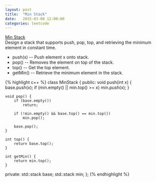 ```yaml
---
layout: post
title:  "Min Stack"
date:   2015-03-08 12:00:00
categories: leetcode
---
```

[Min Stack](https://leetcode.com/problems/min-stack/)  
Design a stack that supports push, pop, top, and retrieving the minimum element in constant time.  
  
- push(x) -- Push element x onto stack.  
- pop() -- Removes the element on top of the stack.  
- top() -- Get the top element.  
- getMin() -- Retrieve the minimum element in the stack.  

{% highlight c++ %}
class MinStack {
public:
    void push(int x) {
        base.push(x);
        if (min.empty() || min.top() >= x)
            min.push(x);
    }

    void pop() {
        if (base.empty())
            return;
        
        if (!min.empty() && base.top() == min.top())
            min.pop();
            
        base.pop();
    }

    int top() {
        return base.top();
    }

    int getMin() {
        return min.top();
    }
    
private:
    std::stack<int> base;
    std::stack<int> min;
};
{% endhighlight %}
